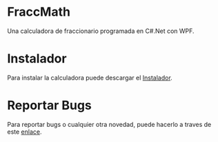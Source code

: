 # FraccMath

Una calculadora de fraccionario programada en C#.Net con WPF.


# Instalador
Para instalar la calculadora puede descargar el [Instalador](https://github.com/WinstonR96/FraccMath/tree/master/SetupFraccMath/Release).


# Reportar Bugs

Para reportar bugs o cualquier otra novedad, puede hacerlo a traves de este [enlace](https://github.com/WinstonR96/FraccMath/issues).



